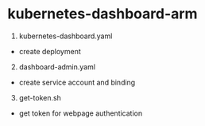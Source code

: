 # kubernetes-dashboard-arm
1. kubernetes-dashboard.yaml
- create deployment
2. dashboard-admin.yaml
- create service account and binding
3. get-token.sh
- get token for webpage authentication
